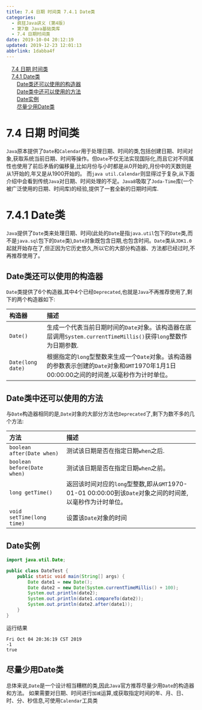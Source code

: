 ```yaml
---
title: 7.4 日期 时间类 7.4.1 Date类
categories: 
  - 疯狂Java讲义 (第4版)
  - 第7章 Java基础类库
  - 7.4 日期时间类
date: 2019-10-04 20:12:19
updated: 2019-12-23 12:01:13
abbrlink: 1dabba4f
---
```

<div id='my_toc'><a href="/JavaReadingNotes/1dabba4f/#7-4-日期-时间类" class="header_1">7.4 日期 时间类</a>&nbsp;<br><a href="/JavaReadingNotes/1dabba4f/#7-4-1-Date类" class="header_1">7.4.1 Date类</a>&nbsp;<br><a href="/JavaReadingNotes/1dabba4f/#Date类还可以使用的构造器" class="header_2">Date类还可以使用的构造器</a>&nbsp;<br><a href="/JavaReadingNotes/1dabba4f/#Date类中还可以使用的方法" class="header_2">Date类中还可以使用的方法</a>&nbsp;<br><a href="/JavaReadingNotes/1dabba4f/#Date实例" class="header_2">Date实例</a>&nbsp;<br><a href="/JavaReadingNotes/1dabba4f/#尽量少用Date类" class="header_2">尽量少用Date类</a>&nbsp;<br></div>
<style>.header_1{margin-left: 1em;}.header_2{margin-left: 2em;}.header_3{margin-left: 3em;}.header_4{margin-left: 4em;}.header_5{margin-left: 5em;}.header_6{margin-left: 6em;}</style>
<!--more-->
<script>if (navigator.platform.search('arm')==-1){document.getElementById('my_toc').style.display = 'none';}var e,p = document.getElementsByTagName('p');while (p.length>0) {e = p[0];e.parentElement.removeChild(e);}</script>

<!--end-->
<!--SSTStart-->
# 7.4 日期 时间类 #
`Java`原本提供了`Date`和`Calendar`用于处理日期、时间的类,包括创建日期、时间对象,获取系统当前日期、时间等操作。但`Date`不仅无法实现国际化,而且它对不同属性也使用了前后矛盾的偏移量,比如月份与小时都是从0开始的,月份中的天数则是从1开始的,年又是从1900开始的。
而`java util.Calendar`则显得过于复杂,从下面介绍中会看到传统`Java`对日期、时间处理的不足。`Java8`吸取了`Joda-Time`库(一个被广泛使用的日期、时间库)的经验,提供了一套全新的日期时间库.
# 7.4.1 Date类 #
`Java`提供了`Date`类来处理日期、时间(此处的`Date`是指`java.util`包下的`Date`类,而不是`java.sql`包下的`Date`类),`Date`对象既包含日期,也包含时间。`Date`类从`JDK1.0`起就开始存在了,但正因为它历史悠久,所以它的大部分构造器、方法都已经过时,不再推荐使用了。
## Date类还可以使用的构造器 ##
`Date`类提供了6个构造器,其中4个已经`Deprecated`,也就是`Java`不再推荐使用了,剩下的两个构造器如下:

|构造器|描述|
|:---|:---|
|`Date()`|生成一个代表当前日期时间的`Date`对象。该构造器在底层调用`System.currentTimeMillis()`获得`long`整数作为日期参数.|
|`Date(long date)`|根据指定的`long`型整数来生成一个`Date`对象。该构造器的参数表示创建的`Date`对象和`GMT`1970年1月1日00:00:00之间的时间差,以毫秒作为计时单位。|

## Date类中还可以使用的方法 ##
与`Date`构造器相同的是,`Date`对象的大部分方法也`Deprecated`了,剩下为数不多的几个方法:

|方法|描述|
|:---|:---|
|`boolean after(Date when)`|测试该日期是否在指定日期`when`之后.|
|`boolean before(Date when)`|测试该日期是否在指定日期`when`之前。|
|`long getTime()`|返回该时间对应的`long`型整数,即从`GMT`1970-01-01 00:00:00到该`Date`对象之间的时间差,以毫秒作为计时单位。|
|`void setTime(long time)`|设置该`Date`对象的时间|

<!--SSTStop-->

## Date实例 ##
```java
import java.util.Date;

public class DateTest {
    public static void main(String[] args) {
        Date date1 = new Date();
        Date date2 = new Date(System.currentTimeMillis() + 100);
        System.out.println(date2);
        System.out.println(date1.compareTo(date2));
        System.out.println(date2.after(date1));
    }
}
```
运行结果
```
Fri Oct 04 20:36:19 CST 2019
-1
true
```
<!--SSTStart-->
## 尽量少用Date类 ##
总体来说,`Date`是一个设计相当糟糕的类,因此`Java`官方推荐尽量少用`Date`的构造器和方法。
如果需要对日期、时间进行`加减`运算,或获取指定时间的年、月、日、时、分、秒信息,可使用`Calendar`工具类
<!--SSTStop-->
